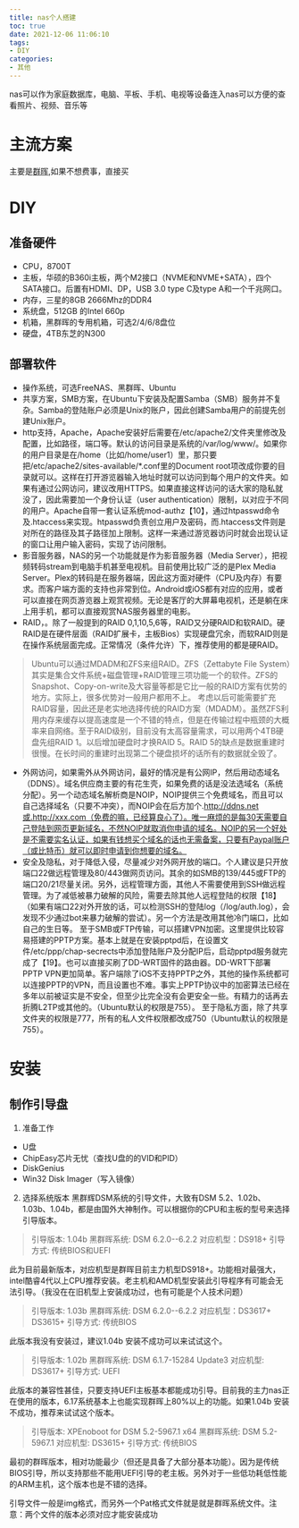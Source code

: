 ```yaml
---
title: nas个人搭建
toc: true
date: 2021-12-06 11:06:10
tags:
- DIY
categories:
- 其他
---
```

nas可以作为家庭数据库，电脑、平板、手机、电视等设备连入nas可以方便的查看照片、视频、音乐等
<!--more-->
# 主流方案
主要是[群晖](https://www.synology.cn/zh-cn),如果不想费事，直接买

# DIY
## 准备硬件
- CPU，8700T
- 主板，华硕的B360i主板，两个M2接口（NVME和NVME+SATA），四个SATA接口。后置有HDMI、DP，USB 3.0 type C及type A和一个千兆网口。
- 内存，三星的8GB 2666Mhz的DDR4
- 系统盘，512GB 的Intel 660p
- 机箱，黑群晖的专用机箱，可选2/4/6/8盘位
- 硬盘，4TB东芝的N300

## 部署软件
- 操作系统，可选FreeNAS、黑群晖、Ubuntu
- 共享方案，SMB方案，在Ubuntu下安装及配置Samba（SMB）服务并不复杂。Samba的登陆账户必须是Unix的账户，因此创建Samba用户的前提先创建Unix账户。
- http支持，Apache，Apache安装好后需要在/etc/apache2/文件夹里修改及配置，比如路径，端口等。默认的访问目录是系统的/var/log/www/。如果你的用户目录是在/home（比如/home/user1）里，那只要把/etc/apache2/sites-available/*.conf里的Document root项改成你要的目录就可以。这样在打开游览器输入地址时就可以访问到每个用户的文件夹。如果有通过公网访问，建议改用HTTPS。如果直接这样访问的话大家的隐私就没了，因此需要加一个身份认证（user authentication）限制，以对应于不同的用户。Apache自带一套认证系统mod-authz【10】，通过htpasswd命令及.htaccess来实现。htpasswd负责创立用户及密码，而.htaccess文件则是对所在的路径及其子路径加上限制。这样一来通过游览器访问时就会出现认证的窗口让用户输入密码，实现了访问限制。
- 影音服务器，NAS的另一个功能就是作为影音服务器（Media Server），把视频转码stream到电脑手机甚至电视机。目前使用比较广泛的是Plex Media Server。Plex的转码是在服务器端，因此这方面对硬件（CPU及内存）有要求。而客户端方面的支持也非常到位。Android或iOS都有对应的应用，或者可以直接在网页游览器上观赏视频。无论是客厅的大屏幕电视机，还是躺在床上用手机，都可以直接观赏NAS服务器里的电影。
- RAID，。除了一般提到的RAID 0,1,10,5,6等，RAID又分硬RAID和软RAID。硬RAID是在硬件层面（RAID扩展卡，主板Bios）实现硬盘冗余，而软RAID则是在操作系统层面完成。正常情况（条件允许）下，推荐使用的都是硬RAID。
>Ubuntu可以通过MDADM和ZFS来组RAID。ZFS（Zettabyte File System）其实是集合文件系统+磁盘管理+RAID管理三项功能一个的软件。ZFS的Snapshot、Copy-on-write及大容量等都是它比一般的RAID方案有优势的地方。实际上，很多优势对一般用户都用不上。
考虑以后可能需要扩充RAID容量，因此还是老实地选择传统的RAID方案（MDADM）。虽然ZFS利用内存来缓存以提高速度是一个不错的特点，但是在传输过程中瓶颈的大概率来自网络。至于RAID级别，目前没有太高容量需求，可以用两个4TB硬盘先组RAID 1。以后增加硬盘时才换RAID 5。RAID 5的缺点是数据重建时很慢。在长时间的重建时出现第二个硬盘损坏的话所有的数据就全毁了。

- 外网访问，如果需外从外网访问，最好的情况是有公网IP，然后用动态域名（DDNS）。域名供应商主要的有花生壳，如果免费的话是没法选域名（系统分配）。另一个动态域名解析商是NOIP，NOIP提供三个免费域名，而且可以自己选择域名（只要不冲突），而NOIP会在后方加个.http://ddns.net或.http://xxx.com（免费的嘛，已经算良心了）。唯一麻烦的是每30天需要自己登陆到网页更新域名，不然NOIP就取消你申请的域名。NOIP的另一个好处是不需要实名认证，如果有钱想买个域名的话也无需备案，只要有Paypal账户（或比特币）就可以即时申请到你想要的域名。
- 安全及隐私，对于降低入侵，尽量减少对外网开放的端口。个人建议是只开放端口22做远程管理及80/443做网页访问。其余的如SMB的139/445或FTP的端口20/21尽量关闭。另外，远程管理方面，其他人不需要使用到SSH做远程管理。为了减低被暴力破解的风险，需要去除其他人远程登陆的权限【18】（如果有端口22对外开放的话，可以检测SSH的登陆log（/log/auth.log），会发现不少通过bot来暴力破解的尝试）。另一个方法是改用其他冷门端口，比如自己的生日等。
至于SMB或FTP传输，可以搭建VPN加密。这里提供比较容易搭建的PPTP方案。基本上就是在安装pptpd后，在设置文件/etc/ppp/chap-secrects中添加登陆账户及分配IP后，启动pptpd服务就完成了【19】。也可以直接买刷了DD-WRT固件的路由器。DD-WRT下部署PPTP VPN更加简单。客户端除了iOS不支持PPTP之外，其他的操作系统都可以连接PPTP的VPN，而且设置也不难。事实上PPTP协议中的加密算法已经在多年以前被证实是不安全，但至少比完全没有会更安全一些。有精力的话再去折腾L2TP或其他的。（Ubuntu默认的权限是755）。
至于隐私方面，除了共享文件夹的权限是777，所有的私人文件权限都改成750（Ubuntu默认的权限是755）。

# 安装
## 制作引导盘
1. 准备工作
- U盘
- ChipEasy芯片无忧（查找U盘的的VID和PID）
- DiskGenius
- Win32 Disk Imager（写入镜像）

2. 选择系统版本
黑群辉DSM系统的引导文件，大致有DSM 5.2、1.02b、1.03b、1.04b，都是由国外大神制作。可以根据你的CPU和主板的型号来选择引导版本。

>引导版本: 1.04b
黑群晖系统: DSM 6.2.0--6.2.2
对应机型：DS918+
引导方式: 传统BIOS和UEFI

此为目前最新版本，对应机型是群晖目前主力机型DS918+。功能相对最强大，intel酷睿4代以上CPU推荐安装。老主机和AMD机型安装此引导程序有可能会无法引导。（我没在在旧机型上安装成功过，也有可能是个人技术问题）

>引导版本: 1.03b
黑群晖系统: DSM 6.2.0--6.2.2
对应机型：DS3617+ DS3615+
引导方式: 传统BIOS

此版本我没有安装过，建议1.04b 安装不成功可以来试试这个。

>引导版本: 1.02b
黑群晖系统: DSM 6.1.7-15284 Update3
对应机型: DS3617+
引导方式: UEFI

此版本的兼容性甚佳，只要支持UEFI主板基本都能成功引导。目前我的主力nas正在使用的版本，6.17系统基本上也能实现群晖上80%以上的功能。如果1.04b 安装不成功，推荐来试试这个版本。

>引导版本: XPEnoboot for DSM 5.2-5967.1 x64
黑群晖系统: DSM 5.2-5967.1
对应机型: DS3615+
引导方式: 传统BIOS

最初的群晖版本，相对功能最少（但还是具备了大部分基本功能）。因为是传统BIOS引导，所以支持那些不能用UEFI引导的老主板。另外对于一些低功耗低性能的ARM主机，这个版本也是不错的选择。

引导文件一般是img格式，而另外一个Pat格式文件就是就是群晖系统文件。注意：两个文件的版本必须对应才能安装成功
